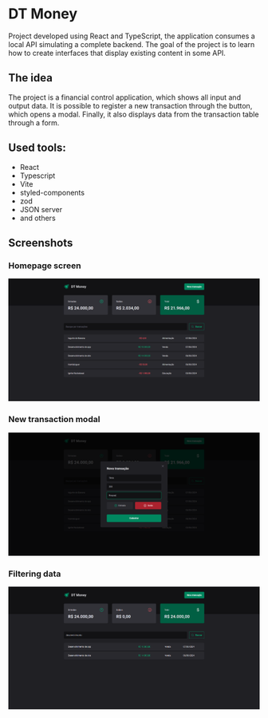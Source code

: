 # DT Money

Project developed using React and TypeScript, the application consumes a local API simulating a complete backend. The goal of the project is to learn how to create interfaces that display existing content in some API.

## The idea

The project is a financial control application, which shows all input and output data. It is possible to register a new transaction through the button, which opens a modal. Finally, it also displays data from the transaction table through a form.

## Used tools:
- React
- Typescript
- Vite
- styled-components
- zod
- JSON server
- and others

## Screenshots

### Homepage screen
![Homepage](/src/assets/home.png?raw=true "Homepage")

### New transaction modal
![Homepage](/src/assets/new-transaction.png?raw=true "Homepage")

### Filtering data
![Homepage](/src/assets/filter.png?raw=true "Homepage")

